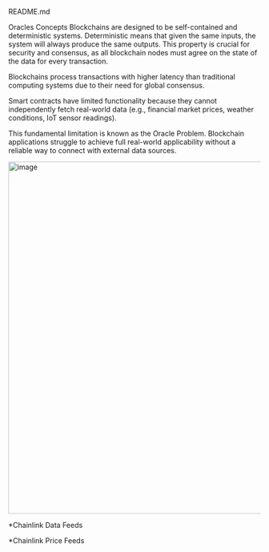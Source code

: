 README.md

Oracles Concepts
Blockchains are designed to be self-contained and deterministic systems. Deterministic means that given the same inputs, the system will always produce the same outputs. This property is crucial for security and consensus, as all blockchain nodes must agree on the state of the data for every transaction.

Blockchains process transactions with higher latency than traditional computing systems due to their need for global consensus.

Smart contracts have limited functionality because they cannot independently fetch real-world data (e.g., financial market prices, weather conditions, IoT sensor readings).

This fundamental limitation is known as the Oracle Problem. Blockchain applications struggle to achieve full real-world applicability without a reliable way to connect with external data sources.

<img width="1600" height="702" alt="image" src="https://github.com/user-attachments/assets/aeb72a88-3f33-4c93-8ca9-1792f2d1c5b1" />


*Chainlink Data Feeds

*Chainlink Price Feeds


